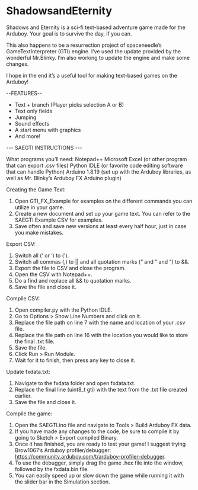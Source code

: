 # ShadowsandEternity
Shadows and Eternity is a sci-fi text-based adventure game made for the Arduboy. Your goal is to survive the day, if you can.

This also happens to be a resurrection project of spaceneedle’s GameTextInterpreter (GTI) engine. I’ve used the update provided by the wonderful Mr.Blinky. I’m also working to update the engine and make some changes.

I hope in the end it’s a useful tool for making text-based games on the Arduboy!

--FEATURES--
* Text + branch (Player picks selection A or B)
* Text only fields
* Jumping
* Sound effects
* A start menu with graphics
* And more!

--- SAEGTI INSTRUCTIONS ---

What programs you’ll need:
Notepad++
Microsoft Excel (or other program that can export .csv files)
Python IDLE (or favorite code editing software that can handle Python)
Arduino 1.8.19 (set up with the Arduboy libraries, as well as Mr. Blinky’s Arduboy FX Arduino plugin) 

Creating the Game Text:
1.	Open GTI_FX_Example for examples on the different commands you can utilize in your game.
2.	Create a new document and set up your game text. You can refer to the SAEGTI Example CSV for examples. 
3.	Save often and save new versions at least every half hour, just in case you make mistakes.

Export CSV:
1.	Switch all (‘ or ’) to (').
2.	Switch all commas (,) to || and all quotation marks (“ and ” and ") to &&.
3.	Export the file to CSV and close the program.
4.	Open the CSV with Notepad++. 
5.	Do a find and replace all && to quotation marks. 
6.	Save the file and close it.

Compile CSV:
1.	Open compiler.py with the Python IDLE.
2.	Go to Options > Show Line Numbers and click on it.
3.	Replace the file path on line 7 with the name and location of your .csv file.
4.	Replace the file path on line 16 with the location you would like to store the final .txt file.
5.	Save the file.
6.	Click Run > Run Module.
7.	Wait for it to finish, then press any key to close it.

Update fxdata.txt:
1.	Navigate to the fxdata folder and open fxdata.txt.
2.	Replace the final line (uint8_t gti) with the text from the .txt file created earlier.
3.	Save the file and close it.

Compile the game:
1.	Open the SAEGTI.ino file and navigate to Tools > Build Arduboy FX data.
2.	If you have made any changes to the code, be sure to compile it by going to Sketch > Export compiled Binary.
3.	Once it has finished, you are ready to test your game! I suggest trying Brow1067’s Arduboy profiler/debugger: https://community.arduboy.com/t/arduboy-profiler-debugger.
4.	To use the debugger, simply drag the game .hex file into the window, followed by the fxdata.bin file. 
5.	You can easily speed up or slow down the game while running it with the slider bar in the Simulation section.

